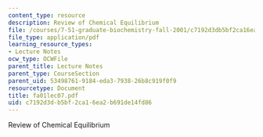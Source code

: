 ```yaml
---
content_type: resource
description: Review of Chemical Equilibrium
file: /courses/7-51-graduate-biochemistry-fall-2001/c7192d3db5bf2ca16ea2b691de14fd86_fa01lec07.pdf
file_type: application/pdf
learning_resource_types:
- Lecture Notes
ocw_type: OCWFile
parent_title: Lecture Notes
parent_type: CourseSection
parent_uid: 53498761-9184-eda3-7938-26b8c919f0f9
resourcetype: Document
title: fa01lec07.pdf
uid: c7192d3d-b5bf-2ca1-6ea2-b691de14fd86
---
```

Review of Chemical Equilibrium

